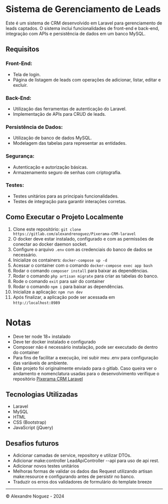 # Sistema de Gerenciamento de Leads

Este é um sistema de CRM desenvolvido em Laravel para gerenciamento de leads captados. O sistema inclui funcionalidades de front-end e back-end, integração com APIs e persistência de dados em um banco MySQL.

## Requisitos

### Front-End:
- Tela de login.
- Página de listagem de leads com operações de adicionar, listar, editar e excluir.

### Back-End:
- Utilização das ferramentas de autenticação do Laravel.
- Implementação de APIs para CRUD de leads.

### Persistência de Dados:
- Utilização de banco de dados MySQL.
- Modelagem das tabelas para representar as entidades.

### Segurança:
- Autenticação e autorização básicas.
- Armazenamento seguro de senhas com criptografia.

### Testes:
- Testes unitários para as principais funcionalidades.
- Testes de integração para garantir interações corretas.


## Como Executar o Projeto Localmente
1. Clone este repositório: `git clone https://gitlab.com/alexandrenoguez/Pixerama-CRM-laravel`
2. O docker deve estar instalado, configurado e com as permissões de conectar ao docker daemon socket.
3. Configure o arquivo `.env` com as credenciais do banco de dados se necessário.
4. Inicialize os containers: `docker-compose up -d`
5. Acessar o container com o comando `docker-compose exec app bash`
6. Rodar o comando `composer install` para baixar as dependências.
7. Rodar o comando `php artisan migrate` para criar as tabelas do banco.
8. Rode o comando `exit` para sair do container
9. Rodar o comando `npm i` para baixar as dependências.
10. Inicialize a aplicação: `npm run dev`
11. Após finalizar, a aplicação pode ser acessada em `http://localhost:8989`

# Notas
- Deve ter node 18+ instalado
- Deve ter docker instalado e configurado
- Composer não é necessário instalação, pode ser executado de dentro do container
- Para fins de facilitar a execução, irei subir meu .env para configuração das variáveis de ambiente.
- Este projeto foi originalmente enviado para o gitlab. Caso queira ver o andamento e nomenclatura usadas para o desenvolvimento verifique o repositório <a href="https://gitlab.com/alexandrenoguez/Pixerama-CRM-laravel/" target="_blank">Pixerama CRM Laravel</a>

## Tecnologias Utilizadas
- Laravel
- MySQL
- HTML
- CSS (Bootstrap)
- JavaScript (jQuery)

## Desafios futuros
- Adicionar camadas de service, repository e utilizar DTOs.
- Adicionar make:controller LeadApiController --api para uso de api rest.
- Adicionar novos testes unitários
- Melhoras formas de validar os dados das Request utilizando artisan make:resource e configurando antes de persistir no banco.
- Traduzir os erros dos validadores de formulário do template breeze

---

© Alexandre Noguez - 2024
